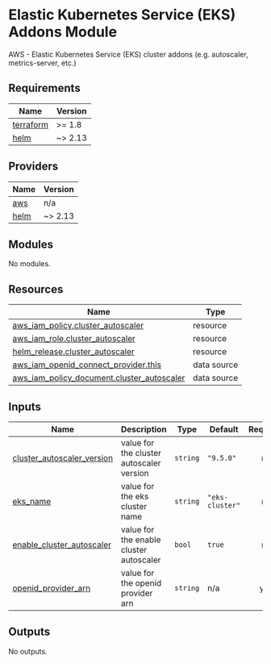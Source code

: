 # Elastic Kubernetes Service (EKS) Addons Module

AWS - Elastic Kubernetes Service (EKS) cluster addons (e.g. autoscaler, metrics-server, etc.)

## Requirements

| Name | Version |
|------|---------|
| <a name="requirement_terraform"></a> [terraform](#requirement\_terraform) | >= 1.8 |
| <a name="requirement_helm"></a> [helm](#requirement\_helm) | ~> 2.13 |

## Providers

| Name | Version |
|------|---------|
| <a name="provider_aws"></a> [aws](#provider\_aws) | n/a |
| <a name="provider_helm"></a> [helm](#provider\_helm) | ~> 2.13 |

## Modules

No modules.

## Resources

| Name | Type |
|------|------|
| [aws_iam_policy.cluster_autoscaler](https://registry.terraform.io/providers/hashicorp/aws/latest/docs/resources/iam_policy) | resource |
| [aws_iam_role.cluster_autoscaler](https://registry.terraform.io/providers/hashicorp/aws/latest/docs/resources/iam_role) | resource |
| [helm_release.cluster_autoscaler](https://registry.terraform.io/providers/hashicorp/helm/latest/docs/resources/release) | resource |
| [aws_iam_openid_connect_provider.this](https://registry.terraform.io/providers/hashicorp/aws/latest/docs/data-sources/iam_openid_connect_provider) | data source |
| [aws_iam_policy_document.cluster_autoscaler](https://registry.terraform.io/providers/hashicorp/aws/latest/docs/data-sources/iam_policy_document) | data source |

## Inputs

| Name | Description | Type | Default | Required |
|------|-------------|------|---------|:--------:|
| <a name="input_cluster_autoscaler_version"></a> [cluster\_autoscaler\_version](#input\_cluster\_autoscaler\_version) | value for the cluster autoscaler version | `string` | `"9.5.0"` | no |
| <a name="input_eks_name"></a> [eks\_name](#input\_eks\_name) | value for the eks cluster name | `string` | `"eks-cluster"` | no |
| <a name="input_enable_cluster_autoscaler"></a> [enable\_cluster\_autoscaler](#input\_enable\_cluster\_autoscaler) | value for the enable cluster autoscaler | `bool` | `true` | no |
| <a name="input_openid_provider_arn"></a> [openid\_provider\_arn](#input\_openid\_provider\_arn) | value for the openid provider arn | `string` | n/a | yes |

## Outputs

No outputs.